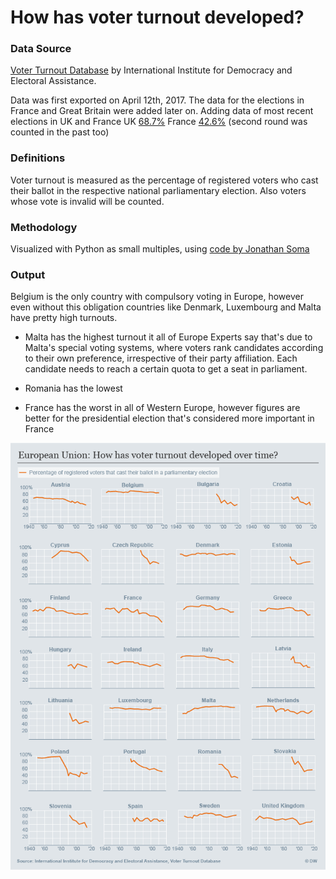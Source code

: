 # How has voter turnout developed?

### Data Source

[Voter Turnout Database](http://www.idea.int/data-tools/data/voter-turnout) by International Institute for Democracy and Electoral Assistance.

Data was first exported on April 12th, 2017. The data for the elections in France and Great Britain were added later on.
Adding data of most recent elections in UK and France
UK [68.7%](http://www.ukpolitical.info/Turnout45.htm)
France [42.6%](http://www.politico.eu/article/4-takeaways-from-the-french-parliamentary-election/) (second round was counted in the past too)

### Definitions

Voter turnout is measured as the percentage of registered voters who cast their ballot in the respective national parliamentary election. Also voters whose vote is invalid will be counted.

### Methodology

Visualized with Python as small multiples, using [code by Jonathan Soma](http://jonathansoma.com/lede/data-studio/classes/small-multiples/long-explanation-of-using-plt-subplots-to-create-small-multiples/)

### Output
Belgium is the only country with compulsory voting in Europe, however even without this obligation countries like Denmark, Luxembourg and Malta have pretty high turnouts.

* Malta has the highest turnout it all of Europe
Experts say that's due to Malta's special voting systems, where voters rank candidates according to their own preference, irrespective of their party affiliation. Each candidate needs to reach a certain quota to get a seat in parliament.

* Romania has the lowest

* France has the worst in all of Western Europe, however figures are better for the presidential election that's considered more important in France

![Desktop Version Voter Turnout](7DWData_VoterTurnout_English-Desktop.png)
